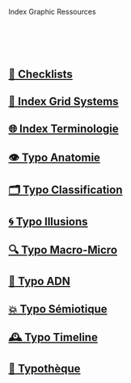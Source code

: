   Index Graphic Ressources
# &nbsp;

## [📝 Checklists](/check-things)
## [🏢 Index Grid Systems](/index-grid-systems)
## [🌐 Index Terminologie](/index-graphic-terminology)
## [👁️ Typo Anatomie](/describe-typefaces)
## [🗂️ Typo Classification](/classify-typefaces)
## [🌀 Typo Illusions]()
## [🔍 Typo Macro-Micro]()
## [🧬 Typo ADN](/parameter-typefaces)
## [💥 Typo Sémiotique](/denote-typefaces)
## [🕰️ Typo Timeline](/overview-writing-history)
## [🔡 Typothèque](http://typo.eracom.ch)
